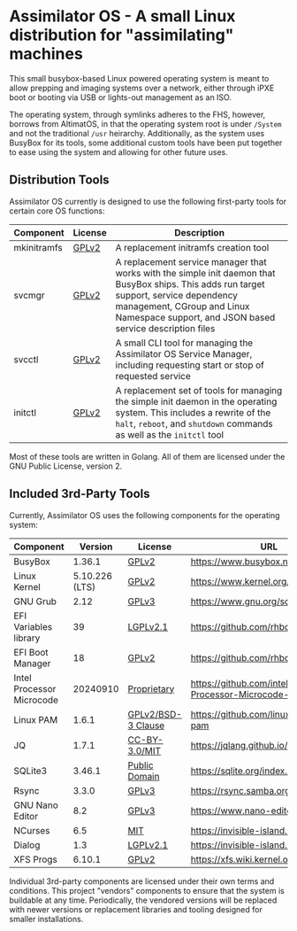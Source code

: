 # Assimilator OS - A small Linux distribution for "assimilating" machines

This small busybox-based Linux powered operating system is meant to allow prepping and imaging systems over a network, either through iPXE boot or booting via USB or lights-out management as an ISO.

The operating system, through symlinks adheres to the FHS, however, borrows from AltimatOS, in that the operating system root is under `/System` and not the traditional `/usr` heirarchy. Additionally, as the system uses BusyBox for its tools, some additional custom tools have been put together to ease using the system and allowing for other future uses.

## Distribution Tools

Assimilator OS currently is designed to use the following first-party tools for certain core OS functions:

| Component | License | Description |
| --- | --- | --- |
| mkinitramfs | [GPLv2](LICENSE) | A replacement initramfs creation tool |
| svcmgr | [GPLv2](LICENSE) | A replacement service manager that works with the simple init daemon that BusyBox ships. This adds run target support, service dependency management, CGroup and Linux Namespace support, and JSON based service description files |
| svcctl | [GPLv2](LICENSE) | A small CLI tool for managing the Assimilator OS Service Manager, including requesting start or stop of requested service |
| initctl | [GPLv2](LICENSE) | A replacement set of tools for managing the simple init daemon in the operating system. This includes a rewrite of the `halt`, `reboot`, and `shutdown` commands as well as the `initctl` tool |

Most of these tools are written in Golang. All of them are licensed under the GNU Public License, version 2.

## Included 3rd-Party Tools

Currently, Assimilator OS uses the following components for the operating system:

| Component | Version | License | URL |
| --- | --- | --- | --- |
| BusyBox | 1.36.1 | [GPLv2](3rdparty/busybox-1.37.0/LICENSE) | https://www.busybox.net/ |
| Linux Kernel | 5.10.226 (LTS) | [GPLv2](3rdparty/linux-5.10.226/COPYING) | https://www.kernel.org/ |
| GNU Grub | 2.12 | [GPLv3](3rdparty/grub-2.12) | https://www.gnu.org/software/grub/ |
| EFI Variables library | 39 | [LGPLv2.1](3rdparty/efivar-39/COPYING) | https://github.com/rhboot/efivar |
| EFI Boot Manager | 18 | [GPLv2](3rdparty/efibootmgr-18/COPYING) | https://github.com/rhboot/efibootmgr |
| Intel Processor Microcode | 20240910 | [Proprietary](3rdparty/Intel-Linux-Processor-Microcode-Data-Files-microcode-20240910/license) | https://github.com/intel/Intel-Linux-Processor-Microcode-Data-Files |
| Linux PAM | 1.6.1 | [GPLv2/BSD-3 Clause](3rdparty/Linux-PAM-1.6.1/COPYING) | https://github.com/linux-pam/linux-pam |
| JQ | 1.7.1 | [CC-BY-3.0/MIT](3rdparty/jq-1.7.1/COPYING) | https://jqlang.github.io/jq/ |
| SQLite3 | 3.46.1 | [Public Domain](https://sqlite.org/copyright.html) | https://sqlite.org/index.html |
| Rsync | 3.3.0 | [GPLv3](3rdparty/rsync-3.3.0/COPYING) | https://rsync.samba.org/ |
| GNU Nano Editor | 8.2 | [GPLv3](3rdparty/nano-8.2/COPYING) | https://www.nano-editor.org/ |
| NCurses | 6.5 | [MIT](3rdparty/ncurses-6.5/COPYING) | https://invisible-island.net/ncurses/ |
| Dialog | 1.3 | [LGPLv2.1](3rdparty/dialog-1.3-20240619/COPYING) | https://invisible-island.net/dialog/ |
| XFS Progs | 6.10.1 | [GPLv2](3rdparty/xfsprogs-6.10.1/LICENSES/GPL-2.0) | https://xfs.wiki.kernel.org/ |

Individual 3rd-party components are licensed under their own terms and conditions. This project "vendors" components to ensure that the system is buildable at any time. Periodically, the vendored versions will be replaced with newer versions or replacement libraries and tooling designed for smaller installations.
